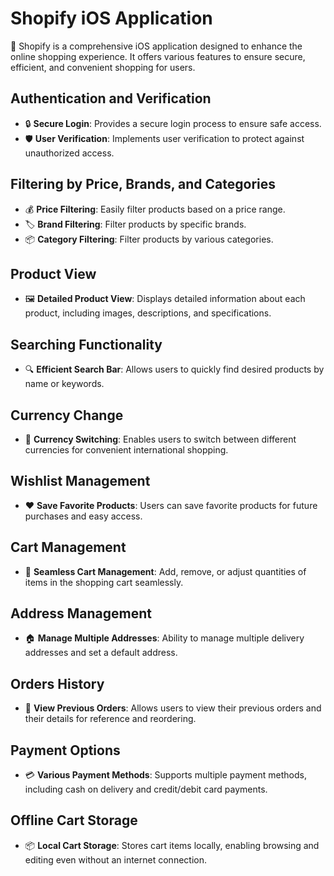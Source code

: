# Shopify iOS Application

📱 Shopify is a comprehensive iOS application designed to enhance the online shopping experience. It offers various features to ensure secure, efficient, and convenient shopping for users.

## Authentication and Verification
- 🔒 **Secure Login**: Provides a secure login process to ensure safe access.
- 🛡️ **User Verification**: Implements user verification to protect against unauthorized access.

## Filtering by Price, Brands, and Categories
- 💰 **Price Filtering**: Easily filter products based on a price range.
- 🏷️ **Brand Filtering**: Filter products by specific brands.
- 📦 **Category Filtering**: Filter products by various categories.

## Product View
- 🖼️ **Detailed Product View**: Displays detailed information about each product, including images, descriptions, and specifications.

## Searching Functionality
- 🔍 **Efficient Search Bar**: Allows users to quickly find desired products by name or keywords.

## Currency Change
- 💱 **Currency Switching**: Enables users to switch between different currencies for convenient international shopping.

## Wishlist Management
- ❤️ **Save Favorite Products**: Users can save favorite products for future purchases and easy access.

## Cart Management
- 🛒 **Seamless Cart Management**: Add, remove, or adjust quantities of items in the shopping cart seamlessly.

## Address Management
- 🏠 **Manage Multiple Addresses**: Ability to manage multiple delivery addresses and set a default address.

## Orders History
- 📜 **View Previous Orders**: Allows users to view their previous orders and their details for reference and reordering.

## Payment Options
- 💳 **Various Payment Methods**: Supports multiple payment methods, including cash on delivery and credit/debit card payments.

## Offline Cart Storage
- 📦 **Local Cart Storage**: Stores cart items locally, enabling browsing and editing even without an internet connection.
